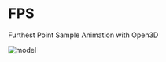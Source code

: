 # FPS
Furthest Point Sample Animation with Open3D

![model](https://github.com/lisongze/FPS/source/FPS.gif)